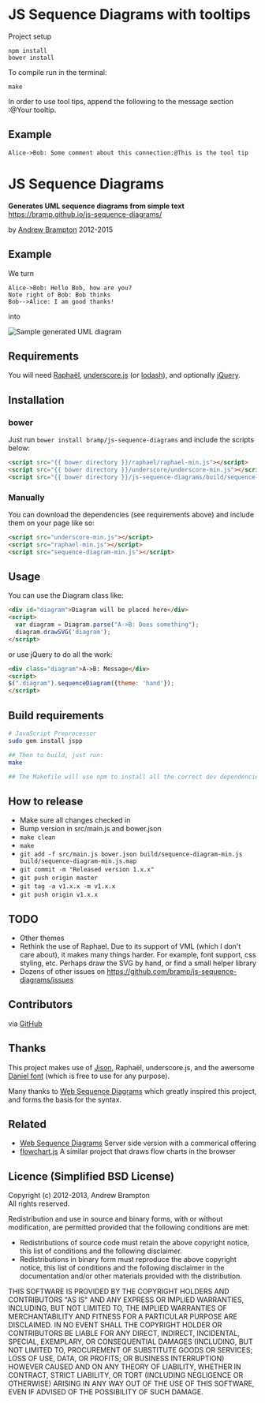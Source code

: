 JS Sequence Diagrams with tooltips
=============================================

Project setup

    npm install
    bower install

To compile run in the terminal:

    make


In order to use tool tips, append the following to the message section :@Your tooltip.

Example
-------

    Alice->Bob: Some comment about this connection:@This is the tool tip


JS Sequence Diagrams
=============================================
**Generates UML sequence diagrams from simple text**  
<https://bramp.github.io/js-sequence-diagrams/>

by [Andrew Brampton](http://bramp.net) 2012-2015


Example
-------
We turn

    Alice->Bob: Hello Bob, how are you?
    Note right of Bob: Bob thinks
    Bob-->Alice: I am good thanks!

into

![Sample generated UML diagram](http://bramp.github.io/js-sequence-diagrams/images/sample.svg)

Requirements
------------
You will need [Raphaël](http://raphaeljs.com/), [underscore.js](http://underscorejs.org/) (or [lodash](https://lodash.com/)), and optionally [jQuery](https://jquery.com/).


Installation
----------------------

### bower

Just run `bower install bramp/js-sequence-diagrams` and include the scripts below:

```html
<script src="{{ bower directory }}/raphael/raphael-min.js"></script>
<script src="{{ bower directory }}/underscore/underscore-min.js"></script>
<script src="{{ bower directory }}/js-sequence-diagrams/build/sequence-diagram-min.js"></script>
```

### Manually

You can download the dependencies (see requirements above) and include them on your page like so:

```html
<script src="underscore-min.js"></script>
<script src="raphael-min.js"></script>
<script src="sequence-diagram-min.js"></script>
```

Usage
-----

You can use the Diagram class like:

```html
<div id="diagram">Diagram will be placed here</div>
<script> 
  var diagram = Diagram.parse("A->B: Does something");
  diagram.drawSVG('diagram');
</script>
```

or use jQuery to do all the work:
```html
<div class="diagram">A->B: Message</div>
<script>
$(".diagram").sequenceDiagram({theme: 'hand'});
</script>
```

Build requirements
------------------
```bash
# JavaScript Preprocessor 
sudo gem install jspp

## Then to build, just run:
make

## The Makefile will use npm to install all the correct dev dependencies
```

How to release
--------------
* Make sure all changes checked in
* Bump version in src/main.js and bower.json
* ``make clean``
* ``make``
* ``git add -f src/main.js bower.json build/sequence-diagram-min.js build/sequence-diagram-min.js.map``
* ``git commit -m "Released version 1.x.x"``
* ``git push origin master``
* ``git tag -a v1.x.x -m v1.x.x``
* ``git push origin v1.x.x``

TODO
----
* Other themes
* Rethink the use of Raphael. Due to its support of VML (which I don't care about), it makes many things harder. For example, font support, css styling, etc. Perhaps draw the SVG by hand, or find a small helper library
* Dozens of other issues on https://github.com/bramp/js-sequence-diagrams/issues

Contributors
------------

via [GitHub](https://github.com/bramp/js-sequence-diagrams/graphs/contributors)

Thanks
------
This project makes use of [Jison](http://zaach.github.io/jison/), Raphaël, underscore.js, and the awersome [Daniel font](http://www.dafont.com/daniel.font) (which is free to use for any purpose).

Many thanks to [Web Sequence Diagrams](http://www.websequencediagrams.com/) which greatly inspired this project, and forms the basis for the syntax.

Related
-------

* [Web Sequence Diagrams](http://www.websequencediagrams.com/) Server side version with a commerical offering
* [flowchart.js](http://adrai.github.io/flowchart.js/) A similar project that draws flow charts in the browser

Licence (Simplified BSD License)
-------

Copyright (c) 2012-2013, Andrew Brampton  
All rights reserved.

Redistribution and use in source and binary forms, with or without modification, are permitted provided that the following conditions are met:

- Redistributions of source code must retain the above copyright notice, this list of conditions and the following disclaimer.
- Redistributions in binary form must reproduce the above copyright notice, this list of conditions and the following disclaimer in the documentation and/or other materials provided with the distribution.

THIS SOFTWARE IS PROVIDED BY THE COPYRIGHT HOLDERS AND CONTRIBUTORS "AS IS" AND ANY EXPRESS OR IMPLIED WARRANTIES, INCLUDING, BUT NOT LIMITED TO, THE IMPLIED WARRANTIES OF MERCHANTABILITY AND FITNESS FOR A PARTICULAR PURPOSE ARE DISCLAIMED. IN NO EVENT SHALL THE COPYRIGHT HOLDER OR CONTRIBUTORS BE LIABLE FOR ANY DIRECT, INDIRECT, INCIDENTAL, SPECIAL, EXEMPLARY, OR CONSEQUENTIAL DAMAGES (INCLUDING, BUT NOT LIMITED TO, PROCUREMENT OF SUBSTITUTE GOODS OR SERVICES; LOSS OF USE, DATA, OR PROFITS; OR BUSINESS INTERRUPTION) HOWEVER CAUSED AND ON ANY THEORY OF LIABILITY, WHETHER IN CONTRACT, STRICT LIABILITY, OR TORT (INCLUDING NEGLIGENCE OR OTHERWISE) ARISING IN ANY WAY OUT OF THE USE OF THIS SOFTWARE, EVEN IF ADVISED OF THE POSSIBILITY OF SUCH DAMAGE.
